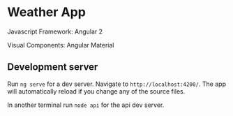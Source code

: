 # Weather App

Javascript Framework: Angular 2

Visual Components: Angular Material

## Development server

Run `ng serve` for a dev server. Navigate to `http://localhost:4200/`. The app will automatically reload if you change any of the source files.

In another terminal run `node api` for the api dev server. 